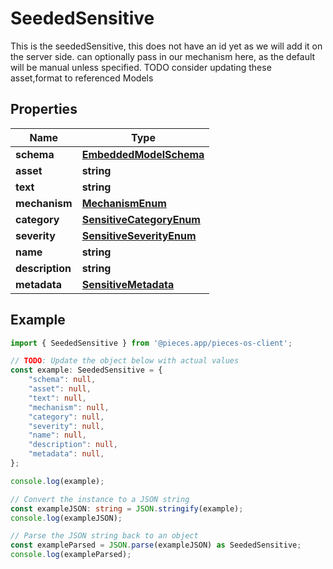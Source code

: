 
# SeededSensitive

This is the seededSensitive, this does not have an id yet as we will add it on the server side.  can optionally pass in our mechanism here, as the default will be manual unless specified.  TODO consider updating these asset,format to referenced Models

## Properties

Name | Type
------------ | -------------
**schema** | [**EmbeddedModelSchema**](EmbeddedModelSchema)
**asset** | **string**
**text** | **string**
**mechanism** | [**MechanismEnum**](MechanismEnum)
**category** | [**SensitiveCategoryEnum**](SensitiveCategoryEnum)
**severity** | [**SensitiveSeverityEnum**](SensitiveSeverityEnum)
**name** | **string**
**description** | **string**
**metadata** | [**SensitiveMetadata**](SensitiveMetadata)

## Example

```typescript
import { SeededSensitive } from '@pieces.app/pieces-os-client';

// TODO: Update the object below with actual values
const example: SeededSensitive = {
    "schema": null,
    "asset": null,
    "text": null,
    "mechanism": null,
    "category": null,
    "severity": null,
    "name": null,
    "description": null,
    "metadata": null,
};

console.log(example);

// Convert the instance to a JSON string
const exampleJSON: string = JSON.stringify(example);
console.log(exampleJSON);

// Parse the JSON string back to an object
const exampleParsed = JSON.parse(exampleJSON) as SeededSensitive;
console.log(exampleParsed);
```


